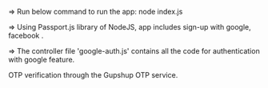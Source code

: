 => Run below command to run the app:
node index.js

=> Using Passport.js library of NodeJS, app includes sign-up with google, facebook .

=> The controller file 'google-auth.js' contains all the code for authentication with google feature.

OTP verification through the Gupshup OTP service.
